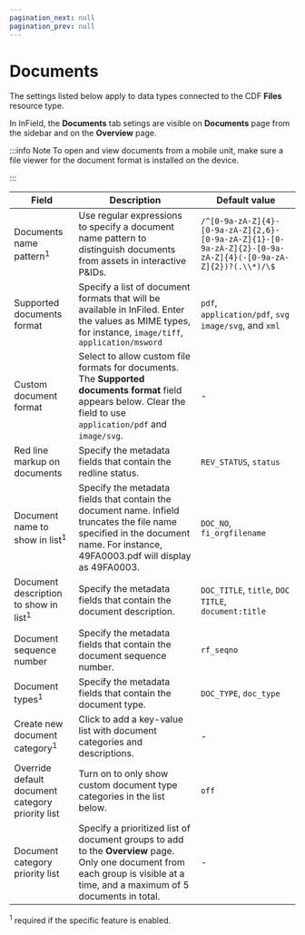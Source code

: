 ```yaml
---
pagination_next: null
pagination_prev: null
---
```


# Documents

The settings listed below apply to data types connected to the CDF **Files** resource type.

In InField, the **Documents** tab setings are visible on **Documents** page from the sidebar and on the **Overview** page.

:::info Note 
To open and view documents from a mobile unit, make sure a file viewer for the document format is installed on the device.

:::


| Field                                            | Description                                                                                                                                                                  | Default value                                                                                               |
| ------------------------------------------------ | ---------------------------------------------------------------------------------------------------------------------------------------------------------------------------- | ----------------------------------------------------------------------------------------------------------- |
| Documents name pattern<sup>1</sup>               | Use regular expressions to specify a document name pattern to distinguish documents from assets in interactive P&IDs.                                                        | `/^[0-9a-zA-Z]{4}-[0-9a-zA-Z]{2,6}-[0-9a-zA-Z]{1}-[0-9a-zA-Z]{2}-[0-9a-zA-Z]{4}(-[0-9a-zA-Z]{2})?(.\\*)/\$` |
| Supported documents format                       | Specify a list of document formats that will be available in InFiled. Enter the values as MIME types, for instance, `image/tiff`, `application/msword`                       | `pdf`, `application/pdf`, `svg` `image/svg`, and `xml`                                                      |
| Custom document format                           | Select to allow custom file formats for documents. The **Supported documents format** field appears below. Clear the field to use `application/pdf` and `image/svg`.         | -                                                                                                      |
| Red line markup on documents                     | Specify the metadata fields that contain the redline status.                                                                                                                 | `REV_STATUS`, `status`                                                                                      |
| Document name to show in list<sup>1</sup>        | Specify the metadata fields that contain the document name. Infield truncates the file name specified in the document name. For instance, 49FA0003.pdf will display as 49FA0003.| `DOC_NO`, `fi_orgfilename`                                                                                  |
| Document description to show in list<sup>1</sup> | Specify the metadata fields that contain the document description.                                                                                                           | `DOC_TITLE`, `title`, `DOC TITLE`, `document:title`                                                         |
| Document sequence number                         | Specify the metadata fields that contain the document sequence number.                                                                                                       | `rf_seqno`                                                                                                  |
| Document types<sup>1</sup>                       | Specify the metadata fields that contain the document type.                                                                                                                  | `DOC_TYPE`, `doc_type`                                                                                      |
| Create new document category<sup>1</sup>         | Click to add a key-value list with document categories and descriptions.                                                                                                     | -                                                                                                           |
| Override default document category priority list | Turn on to only show custom document type categories in the list below.                                                                                                      | `off`                                                                                                       |
| Document category priority list                  | Specify a prioritized list of document groups to add to the **Overview** page. Only one document from each group is visible at a time, and a maximum of 5 documents in total. | -                                                                                                           |

<p><sup>1</sup> required if the specific feature is enabled.</p>

